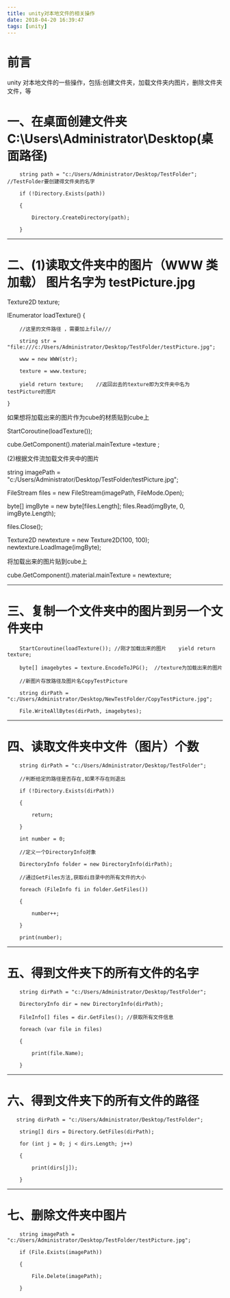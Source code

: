 ```yaml
---
title: unity对本地文件的相关操作
date: 2018-04-20 16:39:47
tags: [unity]
---
```

# 前言

unity 对本地文件的一些操作，包括:创建文件夹，加载文件夹内图片，删除文件夹文件，等

<!--more-->

# 一、在桌面创建文件夹 C:\Users\Administrator\Desktop(桌面路径)

        string path = "c:/Users/Administrator/Desktop/TestFolder"; //TestFolder要创建得文件夹的名字

        if (!Directory.Exists(path))

        {

            Directory.CreateDirectory(path);

        }

------------------------------

# 二、(1)读取文件夹中的图片（WWW 类加载） 图片名字为 testPicture.jpg

Texture2D texture;

 IEnumerator loadTexture() {

        //这里的文件路径 ，需要加上file///

        string str = "file:///c:/Users/Administrator/Desktop/TestFolder/testPicture.jpg";

        www = new WWW(str);

        texture = www.texture;

        yield return texture;    //返回出去的texture即为文件夹中名为testPicture的图片

    }

如果想将加载出来的图片作为cube的材质贴到cube上

 StartCoroutine(loadTexture());

  cube.GetComponent().material.mainTexture =texture ;

(2)根据文件流加载文件夹中的图片

string imagePath = "c:/Users/Administrator/Desktop/TestFolder/testPicture.jpg";

FileStream files = new FileStream(imagePath, FileMode.Open);

byte[] imgByte = new byte[files.Length]; files.Read(imgByte, 0, imgByte.Length);

files.Close();

Texture2D newtexture = new Texture2D(100, 100); newtexture.LoadImage(imgByte);

将加载出来的图片贴到cube上

cube.GetComponent().material.mainTexture = newtexture;

----------------------------

# 三、复制一个文件夹中的图片到另一个文件夹中

        StartCoroutine(loadTexture()); //刚才加载出来的图片    yield return texture; 

        byte[] imagebytes = texture.EncodeToJPG();  //texture为加载出来的图片

        //新图片存放路径及图片名CopyTestPicture

        string dirPath = "c:/Users/Administrator/Desktop/NewTestFolder/CopyTestPicture.jpg";

        File.WriteAllBytes(dirPath, imagebytes);
		
------------------------------------

# 四、读取文件夹中文件（图片）个数

        string dirPath = "c:/Users/Administrator/Desktop/TestFolder";

        //判断给定的路径是否存在,如果不存在则退出

        if (!Directory.Exists(dirPath))

        {

            return;

        }

        int number = 0;

        //定义一个DirectoryInfo对象

        DirectoryInfo folder = new DirectoryInfo(dirPath);

        //通过GetFiles方法,获取di目录中的所有文件的大小

        foreach (FileInfo fi in folder.GetFiles())

        {

            number++;

        }

        print(number);
		
-------------------------

# 五、得到文件夹下的所有文件的名字

        string dirPath = "c:/Users/Administrator/Desktop/TestFolder";

        DirectoryInfo dir = new DirectoryInfo(dirPath);

        FileInfo[] files = dir.GetFiles(); //获取所有文件信息

        foreach (var file in files)

        {

            print(file.Name);

        }

----------------------------------

# 六、得到文件夹下的所有文件的路径

       string dirPath = "c:/Users/Administrator/Desktop/TestFolder";

        string[] dirs = Directory.GetFiles(dirPath);

        for (int j = 0; j < dirs.Length; j++)

        {

            print(dirs[j]);

        }
		
---------------------------------------

# 七、删除文件夹中图片

        string imagePath = "c:/Users/Administrator/Desktop/TestFolder/testPicture.jpg";

        if (File.Exists(imagePath))

        {

            File.Delete(imagePath);

        }

